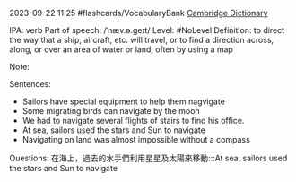 2023-09-22 11:25
#flashcards/VocabularyBank
[Cambridge Dictionary](https://dictionary.cambridge.org/zht/%E8%A9%9E%E5%85%B8/%E8%8B%B1%E8%AA%9E/navigate)


IPA: verb
Part of speech: /ˈnæv.ə.ɡeɪt/
Level: #NoLevel
Definition: 
	to direct the way that a ship, aircraft, etc. will travel, or to find a direction across, along, or over an area of water or land, often by using a map

Note:

Sentences:
- Sailors have special equipment to help them nagvigate
- Some migrating birds can navigate by the moon
- We had to navigate several flights of stairs to find his office.
- At sea, sailors used the stars and Sun to navigate
- Navigating on land was almost impossible without a compass

Questions:
在海上，過去的水手們利用星星及太陽來移動:::At sea, sailors used the stars and Sun to navigate
<!--SR:!2023-10-23,19,250!2023-10-22,18,250-->





